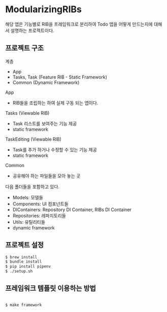 # ModularizingRIBs

해당 앱은 기능별로 RIB을 프레임워크로 분리하여 Todo 앱을 어떻게 만드는지에 대해서 설명하는 프로젝트이다.

## 프로젝트 구조

계층

- App
- Tasks, Task (Feature RIB - Static Framework)
- Common (Dynamic Framework)

App

- RIB들을 조립하는 하여 실제 구동 되는 앱이다.

Tasks (Viewable RIB)

- Task 리스트를 보여주는 기능 제공
- static framework

TaskEditing (Viewable RIB)

- Task를 추가 하거나 수정할 수 있는 기능 제공
- static framework

Common

- 공유해야 하는 파일들을 모아 놓는 곳

다음 폴더들을 포함하고 있다.

- Models: 모델들
- Components: UI 컴포넌트들
- DIContainers: Repository DI Container, RIBs DI Container
- Repositories: 레파지토리들
- Utils: 유틸리티들
- dynamic framework

## 프로젝트 설정

```bash
$ brew install
$ bundle install
$ pip install pipenv
$ ./setup.sh
```

## 프레임워크 템플릿 이용하는 방법

```bash

$ make framework
```
